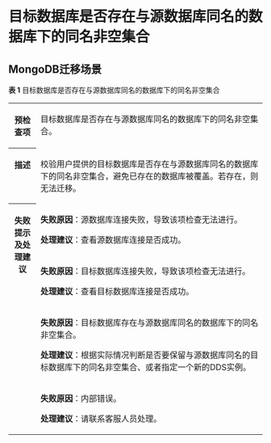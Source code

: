 # 目标数据库是否存在与源数据库同名的数据库下的同名非空集合<a name="drs_11_0043"></a>

## MongoDB迁移场景<a name="section44628183348"></a>

**表 1**  目标数据库是否存在与源数据库同名的数据库下的同名非空集合

<a name="table18108192214474"></a>
<table><tbody><tr id="row19108192294711"><th class="firstcol" valign="top" width="11%" id="mcps1.2.3.1.1"><p id="p191087222477"><a name="p191087222477"></a><a name="p191087222477"></a><strong id="b13108162214473"><a name="b13108162214473"></a><a name="b13108162214473"></a>预检查项</strong></p>
</th>
<td class="cellrowborder" valign="top" width="89%" headers="mcps1.2.3.1.1 "><p id="p01081022104711"><a name="p01081022104711"></a><a name="p01081022104711"></a>目标数据库是否存在与源数据库同名的数据库下的<span class="keyword" id="keyword10961165684518"><a name="keyword10961165684518"></a><a name="keyword10961165684518"></a>同名非空集合</span>。</p>
</td>
</tr>
<tr id="row3108132254714"><th class="firstcol" valign="top" width="11%" id="mcps1.2.3.2.1"><p id="p1710810224473"><a name="p1710810224473"></a><a name="p1710810224473"></a><strong id="b510892211472"><a name="b510892211472"></a><a name="b510892211472"></a>描述</strong></p>
</th>
<td class="cellrowborder" valign="top" width="89%" headers="mcps1.2.3.2.1 "><p id="p15372705185323"><a name="p15372705185323"></a><a name="p15372705185323"></a>校验用户提供的目标数据库是否存在与源数据库同名的数据库下的同名非空集合，避免已存在的数据库被覆盖。若存在，则无法迁移。</p>
</td>
</tr>
<tr id="row212432224711"><th class="firstcol" rowspan="4" valign="top" width="11%" id="mcps1.2.3.3.1"><p id="p1412462211472"><a name="p1412462211472"></a><a name="p1412462211472"></a><strong id="b111246227470"><a name="b111246227470"></a><a name="b111246227470"></a>失败提示及<strong id="b117671048113514"><a name="b117671048113514"></a><a name="b117671048113514"></a>处理建议</strong></strong></p>
</th>
<td class="cellrowborder" valign="top" width="89%" headers="mcps1.2.3.3.1 "><p id="p18705213564"><a name="p18705213564"></a><a name="p18705213564"></a><strong id="b16814162110612"><a name="b16814162110612"></a><a name="b16814162110612"></a>失败原因</strong>：源数据库连接失败，导致该项检查无法进行。</p>
<p id="p7752512363"><a name="p7752512363"></a><a name="p7752512363"></a><strong id="b781383184011"><a name="b781383184011"></a><a name="b781383184011"></a>处理建议</strong>：查看源数据库连接是否成功。</p>
</td>
</tr>
<tr id="row129649259519"><td class="cellrowborder" valign="top" headers="mcps1.2.3.3.1 "><p id="p11964112511519"><a name="p11964112511519"></a><a name="p11964112511519"></a><strong id="b2033537163"><a name="b2033537163"></a><a name="b2033537163"></a>失败原因</strong>：目标数据库连接失败，导致该项检查无法进行。</p>
<p id="p131526501453"><a name="p131526501453"></a><a name="p131526501453"></a><strong id="b050145984012"><a name="b050145984012"></a><a name="b050145984012"></a>处理建议</strong>：查看目标数据库连接是否成功。</p>
</td>
</tr>
<tr id="row63381928054"><td class="cellrowborder" valign="top" headers="mcps1.2.3.3.1 "><p id="p183381228256"><a name="p183381228256"></a><a name="p183381228256"></a><strong id="b1498716381464"><a name="b1498716381464"></a><a name="b1498716381464"></a>失败原因</strong>：目标数据库存在与源数据库同名的数据库下的同名非空集合。</p>
<p id="p24392581751"><a name="p24392581751"></a><a name="p24392581751"></a><strong id="b19672315418"><a name="b19672315418"></a><a name="b19672315418"></a>处理建议</strong>：根据实际情况判断是否要保留与源数据库同名的目标数据库下的同名非空集合、或者指定一个新的DDS实例。</p>
</td>
</tr>
<tr id="row2012416221472"><td class="cellrowborder" valign="top" headers="mcps1.2.3.3.1 "><p id="p2331461466"><a name="p2331461466"></a><a name="p2331461466"></a><strong id="b14502154018615"><a name="b14502154018615"></a><a name="b14502154018615"></a>失败原因</strong>：内部错误。</p>
<p id="p15111111012612"><a name="p15111111012612"></a><a name="p15111111012612"></a><strong id="b15891153114115"><a name="b15891153114115"></a><a name="b15891153114115"></a>处理建议</strong>：请联系客服人员处理。</p>
</td>
</tr>
</tbody>
</table>

